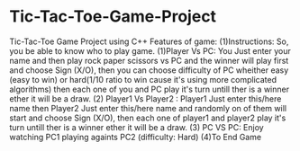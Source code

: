 # Tic-Tac-Toe-Game-Project
Tic-Tac-Toe Game Project using C++
Features of game:
(1)Instructions: So, you be able to know who to play game.
(1)Player Vs PC: You Just enter your name and then play rock paper scissors vs PC and the winner will play first and choose Sign (X/O),
then you can choose difficulty of PC wheither easy (easy to win) or hard(1/10 ratio to win cause it's using more complicated algorithms) then each one of you and PC play it's turn
untill ther is a winner ether it will be a draw.
(2) Player1 Vs Player2 : Player1 Just enter this/here name then Player2 Just enter this/here name and randomly on of them will start and choose Sign (X/O),
then each one of player1 and player2 play it's turn untill ther is a winner ether it will be a draw.
(3) PC VS PC: Enjoy watching PC1 playing againts PC2 (difficulty: Hard)
(4)To End Game
